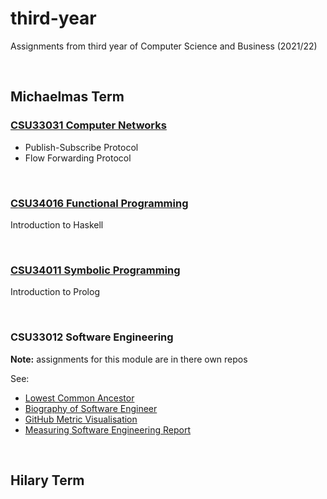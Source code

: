# third-year

Assignments from third year of Computer Science and Business (2021/22)

<br />

## Michaelmas Term

### [CSU33031 Computer Networks](computer-networks)
- Publish-Subscribe Protocol
- Flow Forwarding Protocol

<br />

### [CSU34016 Functional Programming](functional-programming)

Introduction to Haskell

<br />

### [CSU34011 Symbolic Programming](symbolic-programming)

Introduction to Prolog

<br />

### CSU33012 Software Engineering
**Note:** assignments for this module are in there own repos

See:
- [Lowest Common Ancestor](https://github.com/alicedoherty/lowest-common-ancestor)
- [Biography of Software Engineer](https://github.com/alicedoherty/sweng-biography)
- [GitHub Metric Visualisation](https://github.com/alicedoherty/github-visualization)
- [Measuring Software Engineering Report](https://github.com/alicedoherty/measuring-engineering-report)

<br />

## Hilary Term